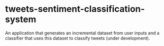 # tweets-sentiment-classification-system
An application that generates an incremental dataset from user inputs and a classifier that uses this dataset to classify tweets (under development).

